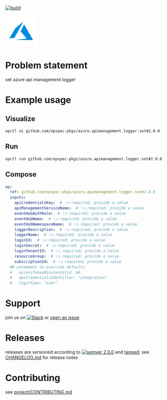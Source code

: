 [![build](https://github.com/opspec-pkgs/azure.apimanagement.logger.set/actions/workflows/build.yml/badge.svg)](https://github.com/opspec-pkgs/azure.apimanagement.logger.set/actions/workflows/build.yml)


<img src="icon.svg" alt="icon" height="100px">

# Problem statement

set azure api management logger

# Example usage

## Visualize

```shell
opctl ui github.com/opspec-pkgs/azure.apimanagement.logger.set#2.0.0
```

## Run

```
opctl run github.com/opspec-pkgs/azure.apimanagement.logger.set#2.0.0
```

## Compose

```yaml
op:
  ref: github.com/opspec-pkgs/azure.apimanagement.logger.set#2.0.0
  inputs:
    apiCredentialsKey:  # 👈 required; provide a value
    apiManagementServiceName:  # 👈 required; provide a value
    eventHubAuthRule:  # 👈 required; provide a value
    eventHubName:  # 👈 required; provide a value
    eventHubNamespaceName:  # 👈 required; provide a value
    loggerDescription:  # 👈 required; provide a value
    loggerName:  # 👈 required; provide a value
    loginId:  # 👈 required; provide a value
    loginSecret:  # 👈 required; provide a value
    loginTenantId:  # 👈 required; provide a value
    resourceGroup:  # 👈 required; provide a value
    subscriptionId:  # 👈 required; provide a value
  ## uncomment to override defaults
  #   accessTokenMinutesValid: 60
  #   apiCredentialsIdentifier: "integration"
  #   loginType: "user"
```

# Support

join us on
[![Slack](https://img.shields.io/badge/slack-opctl-E01563.svg)](https://join.slack.com/t/opctl/shared_invite/zt-51zodvjn-Ul_UXfkhqYLWZPQTvNPp5w)
or
[open an issue](https://github.com/opspec-pkgs/azure.apimanagement.logger.set/issues)

# Releases

releases are versioned according to
[![semver 2.0.0](https://img.shields.io/badge/semver-2.0.0-brightgreen.svg)](http://semver.org/spec/v2.0.0.html)
and [tagged](https://git-scm.com/book/en/v2/Git-Basics-Tagging); see
[CHANGELOG.md](CHANGELOG.md) for release notes

# Contributing

see
[project/CONTRIBUTING.md](https://github.com/opspec-pkgs/project/blob/main/CONTRIBUTING.md)
